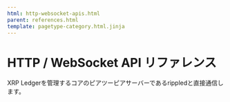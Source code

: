 ```yaml
---
html: http-websocket-apis.html
parent: references.html
template: pagetype-category.html.jinja
---
```

# HTTP / WebSocket API リファレンス
XRP Ledgerを管理するコアのピアツーピアサーバーであるrippledと直接通信します。
